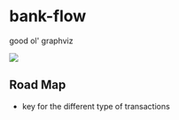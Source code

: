 # bank-flow

good ol' graphviz

<img src="https://rawgit.com/TAQ2/bank-flow/master/diagram.svg" />

## Road Map

* key for the different type of transactions

